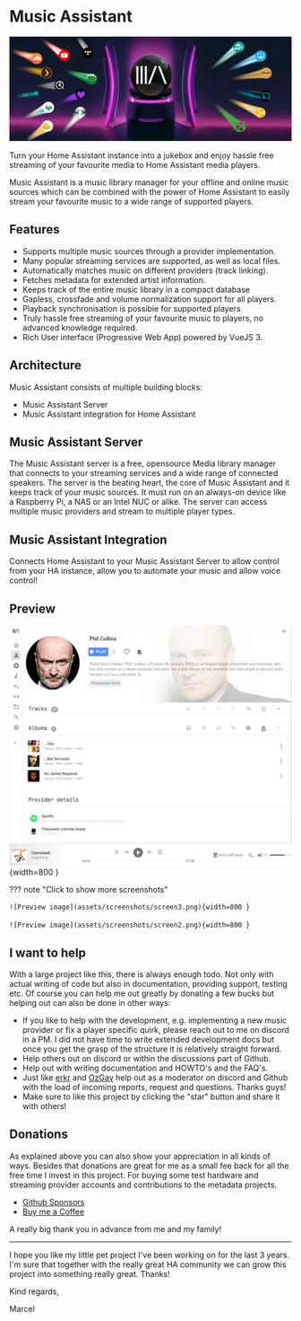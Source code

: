 # Music Assistant

![MA Banner](assets/MA_banner.png)

Turn your Home Assistant instance into a jukebox and enjoy hassle free streaming of your favourite media to Home Assistant media players.

Music Assistant is a music library manager for your offline and online music sources which can be combined with the power of Home Assistant to easily stream your favourite music to a wide range of supported players.

## Features

- Supports multiple music sources through a provider implementation.
- Many popular streaming services are supported, as well as local files.
- Automatically matches music on different providers (track linking).
- Fetches metadata for extended artist information.
- Keeps track of the entire music library in a compact database
- Gapless, crossfade and volume normalization support for all players.
- Playback synchronisation is possibie for supported players
- Truly hassle free streaming of your favourite music to players, no advanced knowledge required.
- Rich User interface (Progressive Web App) powered by VueJS 3.

## Architecture

Music Assistant consists of multiple building blocks:

- Music Assistant Server
- Music Assistant integration for Home Assistant

## Music Assistant Server

The Music Assistant server is a free, opensource Media library manager that connects to your streaming services and a wide range of connected speakers. The server is the beating heart, the core of Music Assistant and it keeps track of your music sources. It must run on an always-on device like a Raspberry Pi, a NAS or an Intel NUC or alike. The server can access multiple music providers and stream to multiple player types.

## Music Assistant Integration

Connects Home Assistant to your Music Assistant Server to allow control from your HA instance, allow you to automate your music and allow voice control!

## Preview

![Preview image](assets/screenshots/screen1.png){width=800 } 

??? note "Click to show more screenshots"

    ![Preview image](assets/screenshots/screen3.png){width=800 } 

    ![Preview image](assets/screenshots/screen2.png){width=800 } 


## I want to help

With a large project like this, there is always enough todo. Not only with actual writing of code but also in documentation, providing support, testing etc. Of course you can help me out greatly by donating a few bucks but helping out can also be done in other ways:

- If you like to help with the development, e.g. implementing a new music provider or fix a player specific quirk, please reach out to me on discord in a PM. I did not have time to write extended development docs but once you get the grasp of the structure it is relatively straight forward.
- Help others out on discord or within the discussions part of Github.
- Help out with writing documentation and HOWTO's and the FAQ's.
- Just like [erkr](https://github.com/erkr) and [OzGav](https://github.com/OzGav) help out as a moderator on discord and Github with the load of incoming reports, request and questions. Thanks guys!
- Make sure to like this project by clicking the "star" button and share it with others!

## Donations

As explained above you can also show your appreciation in all kinds of ways. Besides that donations are great for me as a small fee back for all the free time I invest in this project. For buying some test hardware and streaming provider accounts and contributions to the metadata projects.

- [Github Sponsors](https://github.com/music-assistant)
- [Buy me a Coffee](https://www.buymeacoffee.com/marcelveldt)

A really big thank you in advance from me and my family!

___________________________________________

I hope you like my little pet project I've been working on for the last 3 years.
I'm sure that together with the really great HA community we can grow this project into something really great. Thanks!

Kind regards,

Marcel

[repository-badge]: https://img.shields.io/badge/Add%20repository%20to%20my-Home%20Assistant-41BDF5?logo=home-assistant&style=for-the-badge
[repository-url]: https://my.home-assistant.io/redirect/supervisor_add_addon_repository/?repository_url=https%3A%2F%2Fgithub.com%2Fmusic-assistant%2Fhome-assistant-addon
